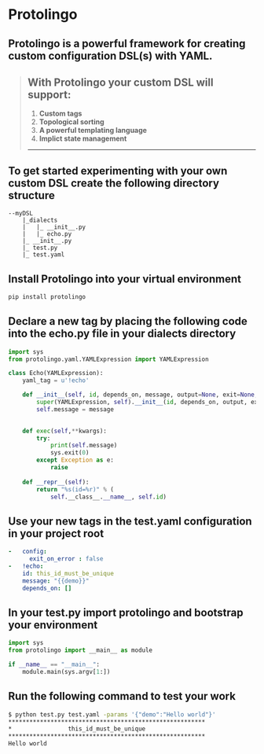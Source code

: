 # **Protolingo**

## **Protolingo** is a powerful framework for creating custom configuration DSL(s) with YAML.

> ## With Protolingo your custom DSL will support:
> 1. **Custom tags**
> 2. **Topological sorting**
> 3. **A powerful templating language**
> 4. **Implict state management**
>_____________________________________________________

## To get started experimenting with your own custom DSL create the following directory structure
```
--myDSL
    |_dialects
    |   |_ __init__.py
    |   |_ echo.py
    |_ __init__.py
    |_ test.py
    |_ test.yaml
```

##  Install **Protolingo** into your virtual environment
```bash
pip install protolingo
```

##  Declare a new tag by placing the following code into the **echo.py** file in your **dialects** directory
```python
import sys
from protolingo.yaml.YAMLExpression import YAMLExpression

class Echo(YAMLExpression):
    yaml_tag = u'!echo'

    def __init__(self, id, depends_on, message, output=None, exit=None, exitCode=None):
        super(YAMLExpression, self).__init__(id, depends_on, output, exit, exitCode)
        self.message = message
        

    def exec(self,**kwargs):
        try:
            print(self.message)
            sys.exit(0)
        except Exception as e:
            raise
 
    def __repr__(self):
        return "%s(id=%r)" % (
            self.__class__.__name__, self.id)
```

## Use your new tags in the **test.yaml** configuration in your project root
```yaml
-   config:
      exit_on_error : false
-   !echo:
    id: this_id_must_be_unique
    message: "{{demo}}"
    depends_on: []
```

## In your **test.py** import **protolingo** and bootstrap your environment
```python
import sys
from protolingo import __main__ as module

if __name__ == "__main__":
    module.main(sys.argv[1:])

```

## Run the following command to test your work
```bash
$ python test.py test.yaml -params '{"demo":"Hello world"}'
********************************************************
*                this_id_must_be_unique
********************************************************
Hello world

```
